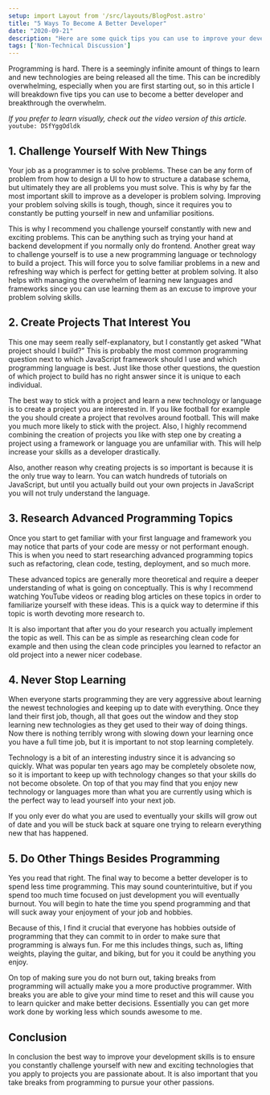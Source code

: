 ```yaml
---
setup: import Layout from '/src/layouts/BlogPost.astro'
title: "5 Ways To Become A Better Developer"
date: "2020-09-21"
description: "Here are some quick tips you can use to improve your development skills."
tags: ['Non-Technical Discussion']
---
```


Programming is hard. There is a seemingly infinite amount of things to learn and new technologies are being released all the time. This can be incredibly overwhelming, especially when you are first starting out, so in this article I will breakdown five tips you can use to become a better developer and breakthrough the overwhelm.

*If you prefer to learn visually, check out the video version of this article.*
`youtube: DSfYggOdldk`

## 1. Challenge Yourself With New Things

Your job as a programmer is to solve problems. These can be any form of problem from how to design a UI to how to structure a database schema, but ultimately they are all problems you must solve. This is why by far the most important skill to improve as a developer is problem solving. Improving your problem solving skills is tough, though, since it requires you to constantly be putting yourself in new and unfamiliar positions.

This is why I recommend you challenge yourself constantly with new and exciting problems. This can be anything such as trying your hand at backend development if you normally only do frontend. Another great way to challenge yourself is to use a new programming language or technology to build a project. This will force you to solve familiar problems in a new and refreshing way which is perfect for getting better at problem solving. It also helps with managing the overwhelm of learning new languages and frameworks since you can use learning them as an excuse to improve your problem solving skills.

## 2. Create Projects That Interest You

This one may seem really self-explanatory, but I constantly get asked "What project should I build?" This is probably the most common programming question next to which JavaScript framework should I use and which programming language is best. Just like those other questions, the question of which project to build has no right answer since it is unique to each individual.

The best way to stick with a project and learn a new technology or language is to create a project you are interested in. If you like football for example the you should create a project that revolves around football. This will make you much more likely to stick with the project. Also, I highly recommend combining the creation of projects you like with step one by creating a project using a framework or language you are unfamiliar with. This will help increase your skills as a developer drastically.

Also, another reason why creating projects is so important is because it is the only true way to learn. You can watch hundreds of tutorials on JavaScript, but until you actually build out your own projects in JavaScript you will not truly understand the language.

## 3. Research Advanced Programming Topics

Once you start to get familiar with your first language and framework you may notice that parts of your code are messy or not performant enough. This is when you need to start researching advanced programming topics such as refactoring, clean code, testing, deployment, and so much more.

These advanced topics are generally more theoretical and require a deeper understanding of what is going on conceptually. This is why I recommend watching YouTube videos or reading blog articles on these topics in order to familiarize yourself with these ideas. This is a quick way to determine if this topic is worth devoting more research to.

It is also important that after you do your research you actually implement the topic as well. This can be as simple as researching clean code for example and then using the clean code principles you learned to refactor an old project into a newer nicer codebase.

## 4. Never Stop Learning

When everyone starts programming they are very aggressive about learning the newest technologies and keeping up to date with everything. Once they land their first job, though, all that goes out the window and they stop learning new technologies as they get used to their way of doing things. Now there is nothing terribly wrong with slowing down your learning once you have a full time job, but it is important to not stop learning completely.

Technology is a bit of an interesting industry since it is advancing so quickly. What was popular ten years ago may be completely obsolete now, so it is important to keep up with technology changes so that your skills do not become obsolete. On top of that you may find that you enjoy new technology or languages more than what you are currently using which is the perfect way to lead yourself into your next job.

If you only ever do what you are used to eventually your skills will grow out of date and you will be stuck back at square one trying to relearn everything new that has happened.

## 5. Do Other Things Besides Programming

Yes you read that right. The final way to become a better developer is to spend less time programming. This may sound counterintuitive, but if you spend too much time focused on just development you will eventually burnout. You will begin to hate the time you spend programming and that will suck away your enjoyment of your job and hobbies.

Because of this, I find it crucial that everyone has hobbies outside of programming that they can commit to in order to make sure that programming is always fun. For me this includes things, such as, lifting weights, playing the guitar, and biking, but for you it could be anything you enjoy.

On top of making sure you do not burn out, taking breaks from programming will actually make you a more productive programmer. With breaks you are able to give your mind time to reset and this will cause you to learn quicker and make better decisions. Essentially you can get more work done by working less which sounds awesome to me.

## Conclusion

In conclusion the best way to improve your development skills is to ensure you constantly challenge yourself with new and exciting technologies that you apply to projects you are passionate about. It is also important that you take breaks from programming to pursue your other passions.